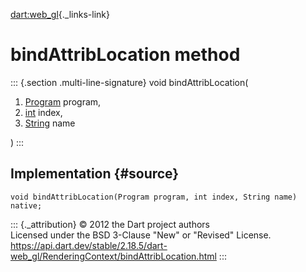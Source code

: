 [dart:web\_gl](../../dart-web_gl/dart-web_gl-library){._links-link}

bindAttribLocation method
=========================

::: {.section .multi-line-signature}
void bindAttribLocation(

1.  [Program](../program-class) program,
2.  [int](../../dart-core/int-class) index,
3.  [String](../../dart-core/string-class) name

)
:::

Implementation {#source}
--------------

``` {.language-dart data-language="dart"}
void bindAttribLocation(Program program, int index, String name) native;
```

::: {._attribution}
© 2012 the Dart project authors\
Licensed under the BSD 3-Clause \"New\" or \"Revised\" License.\
<https://api.dart.dev/stable/2.18.5/dart-web_gl/RenderingContext/bindAttribLocation.html>
:::
